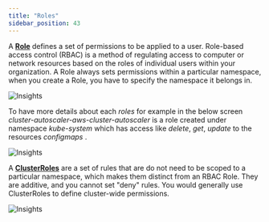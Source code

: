 ```yaml
---
title: "Roles"
sidebar_position: 43
---
```


A **[Role](https://kubernetes.io/docs/reference/access-authn-authz/rbac/)** defines a set of permissions to be applied to a user. Role-based access control (RBAC) is a method of regulating access to computer or network resources based on the roles of individual users within your organization. A Role always sets permissions within a particular namespace, when you create a Role, you have to specify the namespace it belongs in.

![Insights](/img/resource-view/autz-role.jpg)

To have more details about each <i>roles</i> for example in the below screen <i>cluster-autoscaler-aws-cluster-autoscaler</i> is a role created under namespace <i>kube-system</i> which has access like <i>delete</i>, <i>get</i>, <i>update</i> to the resources <i>configmaps</i> .

![Insights](/img/resource-view/autz-role-detail.jpg)

A **[ClusterRoles](https://kubernetes.io/docs/reference/access-authn-authz/rbac/#role-and-clusterrole)** are a set of rules that are do not need to be scoped to a particular namespace, which makes them distinct from an RBAC Role. They are additive, and you cannot set "deny" rules. You would generally use ClusterRoles to define cluster-wide permissions.

![Insights](/img/resource-view/authz-crole.jpg)